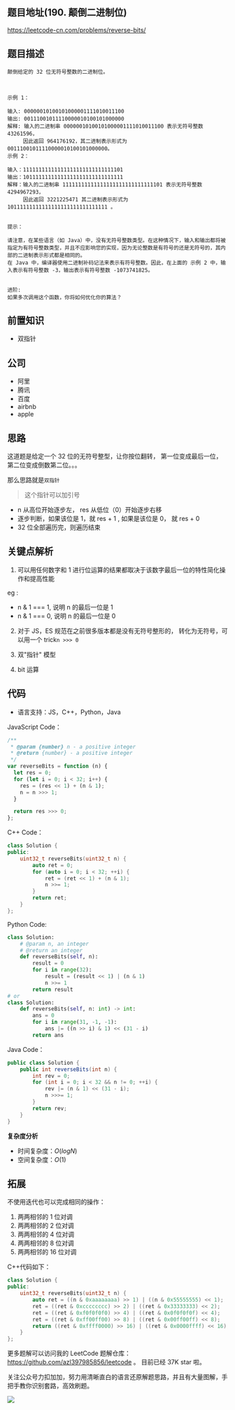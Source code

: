 ## 题目地址(190. 颠倒二进制位)

https://leetcode-cn.com/problems/reverse-bits/

## 题目描述

```
颠倒给定的 32 位无符号整数的二进制位。

 

示例 1：

输入: 00000010100101000001111010011100
输出: 00111001011110000010100101000000
解释: 输入的二进制串 00000010100101000001111010011100 表示无符号整数 43261596，
     因此返回 964176192，其二进制表示形式为 00111001011110000010100101000000。
示例 2：

输入：11111111111111111111111111111101
输出：10111111111111111111111111111111
解释：输入的二进制串 11111111111111111111111111111101 表示无符号整数 4294967293，
     因此返回 3221225471 其二进制表示形式为 10111111111111111111111111111111 。
 

提示：

请注意，在某些语言（如 Java）中，没有无符号整数类型。在这种情况下，输入和输出都将被指定为有符号整数类型，并且不应影响您的实现，因为无论整数是有符号的还是无符号的，其内部的二进制表示形式都是相同的。
在 Java 中，编译器使用二进制补码记法来表示有符号整数。因此，在上面的 示例 2 中，输入表示有符号整数 -3，输出表示有符号整数 -1073741825。
 

进阶:
如果多次调用这个函数，你将如何优化你的算法？

```

## 前置知识

- 双指针

## 公司

- 阿里
- 腾讯
- 百度
- airbnb
- apple

## 思路

这道题是给定一个 32 位的无符号整型，让你按位翻转， 第一位变成最后一位， 第二位变成倒数第二位。。。

那么思路就是`双指针`

> 这个指针可以加引号

- n 从高位开始逐步左， res 从低位（0）开始逐步右移
- 逐步判断，如果该位是 1，就 res + 1 , 如果是该位是 0， 就 res + 0
- 32 位全部遍历完，则遍历结束

## 关键点解析

1. 可以用任何数字和 1 进行位运算的结果都取决于该数字最后一位的特性简化操作和提高性能

eg :

- n & 1 === 1, 说明 n 的最后一位是 1
- n & 1 === 0, 说明 n 的最后一位是 0

2. 对于 JS，ES 规范在之前很多版本都是没有无符号整形的， 转化为无符号，可以用一个 trick`n >>> 0 `

3. 双"指针" 模型

4. bit 运算

## 代码

- 语言支持：JS，C++，Python，Java

JavaScript Code：

```js
/**
 * @param {number} n - a positive integer
 * @return {number} - a positive integer
 */
var reverseBits = function (n) {
  let res = 0;
  for (let i = 0; i < 32; i++) {
    res = (res << 1) + (n & 1);
    n = n >>> 1;
  }

  return res >>> 0;
};
```

C++ Code：

```C++
class Solution {
public:
    uint32_t reverseBits(uint32_t n) {
        auto ret = 0;
        for (auto i = 0; i < 32; ++i) {
            ret = (ret << 1) + (n & 1);
            n >>= 1;
        }
        return ret;
    }
};
```

Python Code:

```python
class Solution:
    # @param n, an integer
    # @return an integer
    def reverseBits(self, n):
        result = 0
        for i in range(32):
            result = (result << 1) | (n & 1)
            n >>= 1
        return result
# or
class Solution:
    def reverseBits(self, n: int) -> int:
        ans = 0
        for i in range(31, -1, -1):
            ans |= ((n >> i) & 1) << (31 - i)
        return ans
```

Java Code：

```java
public class Solution {
    public int reverseBits(int n) {
        int rev = 0;
        for (int i = 0; i < 32 && n != 0; ++i) {
            rev |= (n & 1) << (31 - i);
            n >>>= 1;
        }
        return rev;
    }
}
```

**复杂度分析**

- 时间复杂度：$O(logN)$
- 空间复杂度：$O(1)$

## 拓展

不使用迭代也可以完成相同的操作：

1. 两两相邻的 1 位对调
2. 两两相邻的 2 位对调
3. 两两相邻的 4 位对调
4. 两两相邻的 8 位对调
5. 两两相邻的 16 位对调

C++代码如下：

```C++
class Solution {
public:
    uint32_t reverseBits(uint32_t n) {
        auto ret = ((n & 0xaaaaaaaa) >> 1) | ((n & 0x55555555) << 1);
        ret = ((ret & 0xcccccccc) >> 2) | ((ret & 0x33333333) << 2);
        ret = ((ret & 0xf0f0f0f0) >> 4) | ((ret & 0x0f0f0f0f) << 4);
        ret = ((ret & 0xff00ff00) >> 8) | ((ret & 0x00ff00ff) << 8);
        return ((ret & 0xffff0000) >> 16) | ((ret & 0x0000ffff) << 16);
    }
};
```

更多题解可以访问我的 LeetCode 题解仓库：https://github.com/azl397985856/leetcode 。 目前已经 37K star 啦。

关注公众号力扣加加，努力用清晰直白的语言还原解题思路，并且有大量图解，手把手教你识别套路，高效刷题。

![](https://tva1.sinaimg.cn/large/007S8ZIlly1gfcuzagjalj30p00dwabs.jpg)
